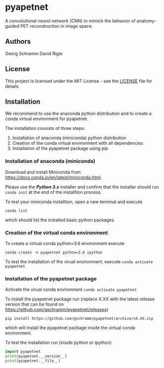 # pyapetnet

A convolutional neurol network (CNN) to mimick the behavior of anatomy-guided PET 
reconstruction in image space.

## Authors

Georg Schramm
David Rigie

## License 

This project is licensed under the MIT License - see the [LICENSE](LICENSE) file for details

## Installation

We recommend to use the anaconda python distribution and to create a
conda virtual environment for pyapetnet.

The installation consists of three steps:
1. Installation of anaconda (miniconda) python distribution
2. Creation of the conda virtual environment with all dependencies
3. Installation of the pyapetnet package using pip

### Installation of anaconda (miniconda)

Download and install Miniconda from <https://docs.conda.io/en/latest/miniconda.html>.

Please use the ***Python 3.x*** installer and confirm that the installer
should run ```conda init``` at the end of the installtion process.

To test your miniconda installtion, open a new terminal and execute

```conda list```

which should list the installed basic python packages.

### Creation of the virtual conda environment

To create a virtual conda python=3.6 environment execute

```conda create -n pyapetnet python=3.6 ipython ```

To test the installation of the virual environment, execute
```conda activate pyapetnet```

### Installation of the pyapetnet package

Activate the virual conda environment
```conda activate pyapetnet```

To install the pyapetnet package run (replace X.XX with the latest release
version that can be found on https://github.com/gschramm/pyapetnet/releases)

```pip install https://github.com/gschramm/pyapetnet/archive/vX.XX.zip```

which will install the pyapetnet package inside the virtual
conda environment.

To test the installation run (inside python or ipython)

```python
import pyapetnet
print(pyapetnet.__version__)
print(pyapetnet.__file__)
```

